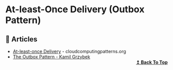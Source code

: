 # At-least-Once Delivery (Outbox Pattern)

## 📝 Articles

- [At-least-once Delivery](https://www.cloudcomputingpatterns.org/at_least_once_delivery/) - cloudcomputingpatterns.org
- [The Outbox Pattern - Kamil Grzybek](http://www.kamilgrzybek.com/design/the-outbox-pattern/) 
  <div align="right">
    <b><a href="#contents">↥ Back To Top</a></b>
  </div>
